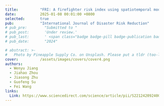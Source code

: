 ```yaml
---
title:          "FRI: A firefighter risk index using spatiotemporal modelling of wildfire spread and individual travel"
date:           2025-01-08 00:01:00 +0800
selected:       true
pub:            "International Journal of Disaster Risk Reduction"
# pub_pre:        "Submitted to "
# pub_post:       'Under review.'
# pub_last:       ' <span class="badge badge-pill badge-publication badge-success">Spotlight</span>'
# pub_date:       "2024"

# abstract: >-
#   Photo by Pineapple Supply Co. on Unsplash. Please put a tldr (too-long-didnt-read, 1~2 sentences) of your publication here. It is not recommended to put the actual abstract here because it is usually too long to fit in. $\LaTeX$ is supported. $a=b+c$.
cover:          /assets/images/covers/cover4.png
authors:
  - Wenyu Jiang
  - Jiahao Zhou
  - Jiasong Zhu
  - Guofeng Su
  - Fei Wang
links:
  Link: https://www.sciencedirect.com/science/article/pii/S2212420924009130
---
```

